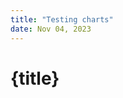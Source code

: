 ```yaml
---
title: "Testing charts"
date: Nov 04, 2023
---
```


<script lang="ts">
	import WhiskerPlotClient from "$components/chart/WhiskerPlot.svelte";
    export let data;

</script>

# {title}


<WhiskerPlotClient data={data.chartData} />
